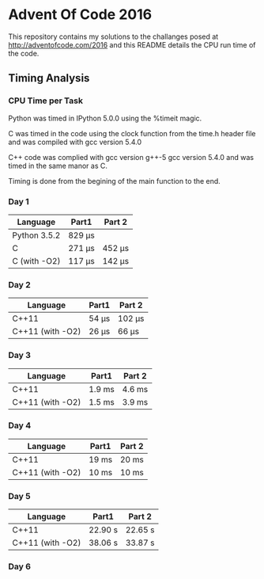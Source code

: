 # Advent Of Code 2016

This repository contains my solutions to the challanges posed at http://adventofcode.com/2016 and this README details the CPU run time of the code.

## Timing Analysis
### CPU Time per Task 

Python was timed in IPython 5.0.0 using the %timeit magic.

C was timed in the code using the clock function from the time.h header file and was compiled with gcc version 5.4.0

C++ code was complied with gcc version g++-5 gcc version 5.4.0 and was timed in the same manor as C.

Timing is done from the begining of the main function to the end.

### Day 1

|Language      | Part1    | Part 2           | 
|--------------|----------|------------------|
| Python 3.5.2 | 829 μs   |                  |
|    C         | 271 μs   | 452 μs           |
| C (with -O2) | 117 μs   | 142 μs           |   

### Day 2

|Language          | Part1    | Part 2           | 
|------------------|----------|------------------|
|    C++11         | 54 μs    | 102 μs           |
| C++11 (with -O2) | 26 μs    | 66 μs            |

### Day 3

|Language          | Part1    | Part 2           | 
|------------------|----------|------------------|
|    C++11         | 1.9 ms   |  4.6 ms          |
| C++11 (with -O2) | 1.5 ms   |  3.9 ms          |

### Day 4

|Language          | Part1    | Part 2           | 
|------------------|----------|------------------|
|    C++11         | 19 ms    |  20 ms           |
| C++11 (with -O2) | 10 ms    |  10 ms           |

### Day 5

|Language          | Part1    | Part 2           | 
|------------------|----------|------------------|
|    C++11         |  22.90 s |  22.65 s         |
| C++11 (with -O2) |  38.06 s |  33.87 s         |

### Day 6

